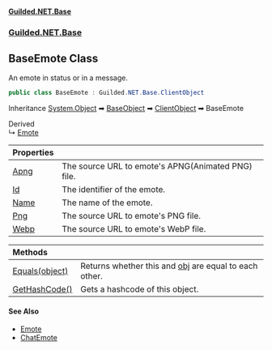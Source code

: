 
#### [Guilded.NET.Base](Guilded_NET_Base 'Guilded_NET_Base')
### [Guilded.NET.Base](Guilded_NET_Base#Guilded_NET_Base 'Guilded.NET.Base')
## BaseEmote Class
An emote in status or in a message.  
```csharp
public class BaseEmote : Guilded.NET.Base.ClientObject
```

Inheritance [System.Object](https://docs.microsoft.com/en-us/dotnet/api/System.Object 'System.Object') &#x27A1; [BaseObject](BaseObject 'Guilded.NET.Base.BaseObject') &#x27A1; [ClientObject](ClientObject 'Guilded.NET.Base.ClientObject') &#x27A1; BaseEmote  

Derived  
&#8627; [Emote](Emote 'Guilded.NET.Base.Emote')  

| Properties | |
| :--- | :--- |
| [Apng](BaseEmote_Apng 'Guilded.NET.Base.BaseEmote.Apng') | The source URL to emote's APNG(Animated PNG) file.<br/> |
| [Id](BaseEmote_Id 'Guilded.NET.Base.BaseEmote.Id') | The identifier of the emote.<br/> |
| [Name](BaseEmote_Name 'Guilded.NET.Base.BaseEmote.Name') | The name of the emote.<br/> |
| [Png](BaseEmote_Png 'Guilded.NET.Base.BaseEmote.Png') | The source URL to emote's PNG file.<br/> |
| [Webp](BaseEmote_Webp 'Guilded.NET.Base.BaseEmote.Webp') | The source URL to emote's WebP file.<br/> |

| Methods | |
| :--- | :--- |
| [Equals(object)](BaseEmote_Equals(object) 'Guilded.NET.Base.BaseEmote.Equals(object)') | Returns whether this and [obj](BaseEmote_Equals(object)#Guilded_NET_Base_BaseEmote_Equals(object)_obj 'Guilded.NET.Base.BaseEmote.Equals(object).obj') are equal to each other.<br/> |
| [GetHashCode()](BaseEmote_GetHashCode() 'Guilded.NET.Base.BaseEmote.GetHashCode()') | Gets a hashcode of this object.<br/> |

#### See Also
- [Emote](Emote 'Guilded.NET.Base.Emote')
- [ChatEmote](ChatEmote 'Guilded.NET.Base.Chat.ChatEmote')
